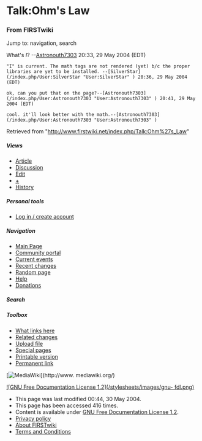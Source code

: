 # Talk:Ohm's Law

### From FIRSTwiki

Jump to: navigation, search

What's _I_? --[Astronouth7303](/index.php/User:Astronouth7303
"User:Astronouth7303" ) 20:33, 29 May 2004 (EDT)

    "I" is current. The math tags are not rendered (yet) b/c the proper libraries are yet to be installed. --[SilverStar](/index.php/User:SilverStar "User:SilverStar" ) 20:36, 29 May 2004 (EDT) 

    ok, can you put that on the page?--[Astronouth7303](/index.php/User:Astronouth7303 "User:Astronouth7303" ) 20:41, 29 May 2004 (EDT) 

    cool. it'll look better with the math.--[Astronouth7303](/index.php/User:Astronouth7303 "User:Astronouth7303" )

Retrieved from "<http://www.firstwiki.net/index.php/Talk:Ohm%27s_Law>"

##### Views

  * [Article](/index.php/Ohm%27s_Law)
  * [Discussion](/index.php/Talk:Ohm%27s_Law)
  * [Edit](/index.php?title=Talk:Ohm%27s_Law&action=edit)
  * [+](/index.php?title=Talk:Ohm%27s_Law&action=edit&section=new)
  * [History](/index.php?title=Talk:Ohm%27s_Law&action=history)

##### Personal tools

  * [Log in / create account](/index.php?title=Special:Userlogin&returnto=Talk:Ohm%27s_Law)

[](/index.php/Main_Page "Main Page" )

##### Navigation

  * [Main Page](/index.php/Main_Page)
  * [Community portal](/index.php/FIRSTwiki:Community_portal)
  * [Current events](/index.php/Current_events)
  * [Recent changes](/index.php/Special:Recentchanges)
  * [Random page](/index.php/Special:Random)
  * [Help](/index.php/Help:Contents)
  * [Donations](/index.php/FIRSTwiki:Site_support)

##### Search



##### Toolbox

  * [What links here](/index.php/Special:Whatlinkshere/Talk:Ohm%27s_Law)
  * [Related changes](/index.php/Special:Recentchangeslinked/Talk:Ohm%27s_Law)
  * [Upload file](/index.php/Special:Upload)
  * [Special pages](/index.php/Special:Specialpages)
  * [Printable version](/index.php?title=Talk:Ohm%27s_Law&printable=yes)
  * [Permanent link](/index.php?title=Talk:Ohm%27s_Law&oldid=37921)

[![MediaWiki](/skins/common/images/poweredby_mediawiki_88x31.png)](http://www.
mediawiki.org/)

[![GNU Free Documentation License 1.2](/stylesheets/images/gnu-
fdl.png)](http://www.gnu.org/copyleft/fdl.html)

  * This page was last modified 00:44, 30 May 2004.
  * This page has been accessed 416 times.
  * Content is available under [GNU Free Documentation License 1.2](http://www.gnu.org/copyleft/fdl.html "http://www.gnu.org/copyleft/fdl.html" ).
  * [Privacy policy](/index.php/FIRSTwiki:Privacy_policy "FIRSTwiki:Privacy policy" )
  * [About FIRSTwiki](/index.php/FIRSTwiki:About "FIRSTwiki:About" )
  * [Terms and Conditions](/index.php/FIRSTwiki:Terms_and_conditions "FIRSTwiki:Terms and conditions" )


